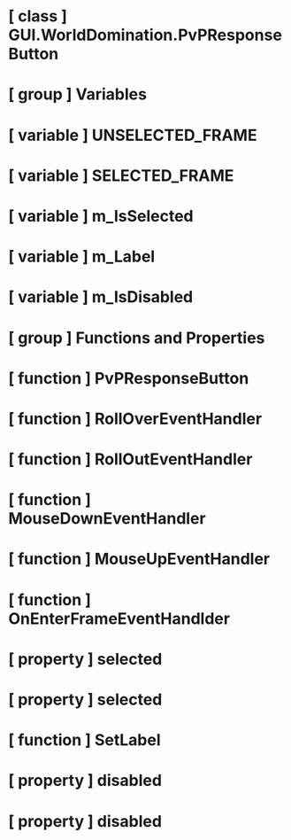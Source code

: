 # [ class ] GUI.WorldDomination.PvPResponseButton

# [ group ] Variables

# [ variable ] UNSELECTED_FRAME

# [ variable ] SELECTED_FRAME

# [ variable ] m_IsSelected

# [ variable ] m_Label

# [ variable ] m_IsDisabled

# [ group ] Functions and Properties

# [ function ] PvPResponseButton

# [ function ] RollOverEventHandler

# [ function ] RollOutEventHandler

# [ function ] MouseDownEventHandler

# [ function ] MouseUpEventHandler

# [ function ] OnEnterFrameEventHandlder

# [ property ] selected

# [ property ] selected

# [ function ] SetLabel

# [ property ] disabled

# [ property ] disabled

